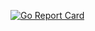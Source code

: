 [![Go Report Card](https://goreportcard.com/badge/github.com/cmedina-dev/ccwc)](https://goreportcard.com/report/github.com/cmedina-dev/ccwc)